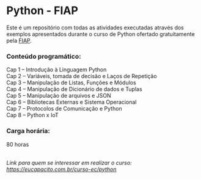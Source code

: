 # Python - FIAP
Este é um repositório com todas as atividades executadas através dos exemplos apresentados durante o curso de Python ofertado gratuitamente pela <a href="https://www.fiap.com.br/">FIAP</a>.

### Conteúdo programático:
Cap 1 – Introdução à Linguagem Python
<br>Cap 2 – Variáveis, tomada de decisão e Laços de Repetição
<br>Cap 3 – Manipulação de Listas, Funções e Módulos
<br>Cap 4 – Manipulação de Dicionário de dados e Tuplas
<br>Cap 5 – Manipulação de arquivos e JSON
<br>Cap 6 – Bibliotecas Externas e Sistema Operacional
<br>Cap 7 – Protocolos de Comunicação e Python
<br>Cap 8 – Python x IoT

### Carga horária:
80 horas

<br><i>Link para quem se interessar em realizar o curso: https://eucapacito.com.br/curso-ec/python

